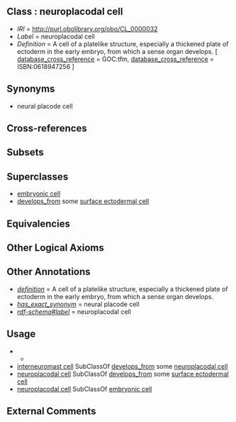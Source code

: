 
## Class : neuroplacodal cell

 * *IRI* = http://purl.obolibrary.org/obo/CL_0000032
 * *Label* = neuroplacodal cell
 * *Definition* = A cell of a platelike structure, especially a thickened plate of ectoderm in the early embryo, from which a sense organ develops. [ [database_cross_reference](../../ef/oboInOwl#hasDbXref.md) = GOC:tfm, [database_cross_reference](../../ef/oboInOwl#hasDbXref.md) = ISBN:0618947256 ]

## Synonyms

 * neural placode cell

## Cross-references


## Subsets


## Superclasses

 * [embryonic cell](../../CL/21/CL_0002321.md)
 * [develops_from](../../RO/02/RO_0002202.md) some [surface ectodermal cell](../../CL/14/CL_0000114.md)

## Equivalencies


## Other Logical Axioms


## Other Annotations

 * *[definition](../../IAO/15/IAO_0000115.md)* = A cell of a platelike structure, especially a thickened plate of ectoderm in the early embryo, from which a sense organ develops.
 * *[has_exact_synonym](../../ym/oboInOwl#hasExactSynonym.md)* = neural placode cell
 * *[rdf-schema#label](../../el/rdf-schema#label.md)* = neuroplacodal cell

## Usage

 * -
 * [interneuromast cell](../../CL/54/CL_0000854.md) SubClassOf [develops_from](../../RO/02/RO_0002202.md) some [neuroplacodal cell](../../CL/32/CL_0000032.md)
 * [neuroplacodal cell](../../CL/32/CL_0000032.md) SubClassOf [develops_from](../../RO/02/RO_0002202.md) some [surface ectodermal cell](../../CL/14/CL_0000114.md)
 * [neuroplacodal cell](../../CL/32/CL_0000032.md) SubClassOf [embryonic cell](../../CL/21/CL_0002321.md)

## External Comments

